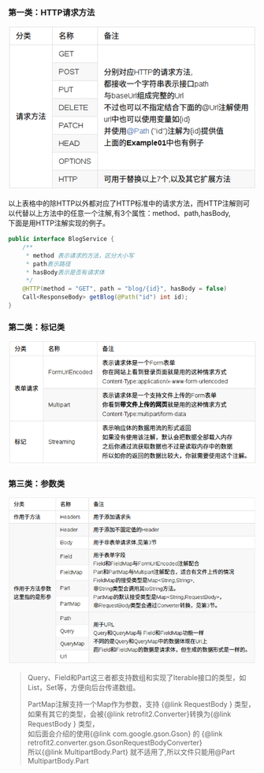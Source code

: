 ### 第一类：HTTP请求方法

![](/assets/request_method_annotation.png)

以上表格中的除HTTP以外都对应了HTTP标准中的请求方法，而HTTP注解则可以代替以上方法中的任意一个注解,有3个属性：method、path,hasBody,  
下面是用HTTP注解实现的例子。

```java
public interface BlogService {
    /**
     * method 表示请求的方法，区分大小写
     * path表示路径
     * hasBody表示是否有请求体
     */
    @HTTP(method = "GET", path = "blog/{id}", hasBody = false)
    Call<ResponseBody> getBlog(@Path("id") int id);
}
```

### 第二类：标记类

![](/assets/tag_type_annotation.png)

### 第三类：参数类

![](/assets/parameter_type_annotation.png)

> Query、Field和Part这三者都支持数组和实现了Iterable接口的类型，如List，Set等，方便向后台传递数组。
>
> PartMap注解支持一个Map作为参数，支持 {@link RequestBody } 类型，  
> 如果有其它的类型，会被{@link retrofit2.Converter}转换为{@link RequestBody } 类型，  
> 如后面会介绍的使用{@link com.google.gson.Gson} 的 {@link retrofit2.converter.gson.GsonRequestBodyConverter}  
> 所以{@link MultipartBody.Part} 就不适用了,所以文件只能用@Part MultipartBody.Part



